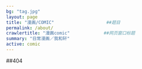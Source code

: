 ```yaml
---
bg: "tag.jpg"
layout: page
title: "漫画/COMIC"                    ##题目
permalink: /about/
crawlertitle: "漫画comic"             ##网页窗口标题
summary: "日常漫画／我和轩"
active: comic
---
```


##404


